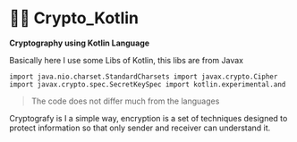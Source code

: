 # :woman_technologist: Crypto_Kotlin
**Cryptography using Kotlin Language**

Basically here I use some Libs of Kotlin, this libs are from Javax

`import java.nio.charset.StandardCharsets
import javax.crypto.Cipher
import javax.crypto.spec.SecretKeySpec
import kotlin.experimental.and`

> The code does not differ much from the languages

Cryptografy is I a simple way, encryption is a set of techniques designed to protect information so that only sender and receiver can understand it.

